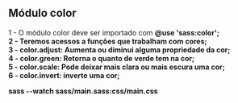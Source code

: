 ## Módulo color ##

1 - O módulo color deve ser importado com <b>@use 'sass:color'; <br>
2 - Teremos acessos a funções que trabalham com cores; <br>
3 - <b>color.adjust</b>: Aumenta ou diminui alguma propriedade da cor; <br>
4 - <b>color.green</b>: Retorna o quanto de verde tem na cor; <br>
5 - <b>color.scale</b>: Pode deixar mais clara ou mais escura uma cor; <br>
6 - <b>color.invert</b>: inverte uma cor;

sass --watch sass/main.sass:css/main.css